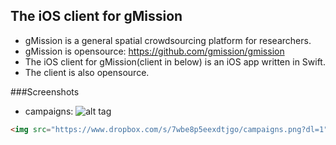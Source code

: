 ## The iOS client for gMission
- gMission is a general spatial crowdsourcing platform for researchers.
- gMission is opensource: https://github.com/gmission/gmission
- The iOS client for gMission(client in below) is an iOS app written in Swift.
- The client is also opensource. 

###Screenshots

- campaigns:
![alt tag](https://www.dropbox.com/s/7wbe8p5eexdtjgo/campaigns.png?dl=1 )

```html
<img src="https://www.dropbox.com/s/7wbe8p5eexdtjgo/campaigns.png?dl=1" alt="Drawing" style="width: 200px;"/>
```







